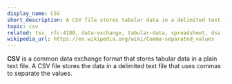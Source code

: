 ```yaml
---
display_name: CSV
short_description: A CSV file stores tabular data in a delimited text file that uses commas to separate the values.
topic: csv
related: tsv, rfc-4180, data-exchange, tabular-data, spreadsheet, dsv
wikipedia_url: https://en.wikipedia.org/wiki/Comma-separated_values
---
```

**CSV** is a common data exchange format that stores tabular data in a plain text file. A CSV file stores the data in a delimited text file that uses commas to separate the values.
